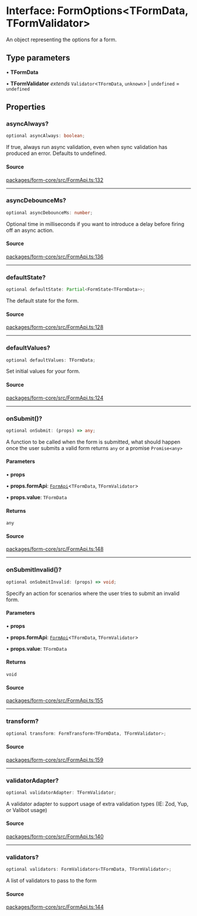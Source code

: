 # Interface: FormOptions\<TFormData, TFormValidator\>

An object representing the options for a form.

## Type parameters

• **TFormData**

• **TFormValidator** *extends* `Validator`\<`TFormData`, `unknown`\> \| `undefined` = `undefined`

## Properties

### asyncAlways?

```ts
optional asyncAlways: boolean;
```

If true, always run async validation, even when sync validation has produced an error. Defaults to undefined.

#### Source

[packages/form-core/src/FormApi.ts:132](https://github.com/TanStack/form/blob/5aaf73c63cd794485f5bed1e917a8daa05a297dc/packages/form-core/src/FormApi.ts#L132)

***

### asyncDebounceMs?

```ts
optional asyncDebounceMs: number;
```

Optional time in milliseconds if you want to introduce a delay before firing off an async action.

#### Source

[packages/form-core/src/FormApi.ts:136](https://github.com/TanStack/form/blob/5aaf73c63cd794485f5bed1e917a8daa05a297dc/packages/form-core/src/FormApi.ts#L136)

***

### defaultState?

```ts
optional defaultState: Partial<FormState<TFormData>>;
```

The default state for the form.

#### Source

[packages/form-core/src/FormApi.ts:128](https://github.com/TanStack/form/blob/5aaf73c63cd794485f5bed1e917a8daa05a297dc/packages/form-core/src/FormApi.ts#L128)

***

### defaultValues?

```ts
optional defaultValues: TFormData;
```

Set initial values for your form.

#### Source

[packages/form-core/src/FormApi.ts:124](https://github.com/TanStack/form/blob/5aaf73c63cd794485f5bed1e917a8daa05a297dc/packages/form-core/src/FormApi.ts#L124)

***

### onSubmit()?

```ts
optional onSubmit: (props) => any;
```

A function to be called when the form is submitted, what should happen once the user submits a valid form returns `any` or a promise `Promise<any>`

#### Parameters

• **props**

• **props.formApi**: [`FormApi`](Class.FormApi.md)\<`TFormData`, `TFormValidator`\>

• **props.value**: `TFormData`

#### Returns

`any`

#### Source

[packages/form-core/src/FormApi.ts:148](https://github.com/TanStack/form/blob/5aaf73c63cd794485f5bed1e917a8daa05a297dc/packages/form-core/src/FormApi.ts#L148)

***

### onSubmitInvalid()?

```ts
optional onSubmitInvalid: (props) => void;
```

Specify an action for scenarios where the user tries to submit an invalid form.

#### Parameters

• **props**

• **props.formApi**: [`FormApi`](Class.FormApi.md)\<`TFormData`, `TFormValidator`\>

• **props.value**: `TFormData`

#### Returns

`void`

#### Source

[packages/form-core/src/FormApi.ts:155](https://github.com/TanStack/form/blob/5aaf73c63cd794485f5bed1e917a8daa05a297dc/packages/form-core/src/FormApi.ts#L155)

***

### transform?

```ts
optional transform: FormTransform<TFormData, TFormValidator>;
```

#### Source

[packages/form-core/src/FormApi.ts:159](https://github.com/TanStack/form/blob/5aaf73c63cd794485f5bed1e917a8daa05a297dc/packages/form-core/src/FormApi.ts#L159)

***

### validatorAdapter?

```ts
optional validatorAdapter: TFormValidator;
```

A validator adapter to support usage of extra validation types (IE: Zod, Yup, or Valibot usage)

#### Source

[packages/form-core/src/FormApi.ts:140](https://github.com/TanStack/form/blob/5aaf73c63cd794485f5bed1e917a8daa05a297dc/packages/form-core/src/FormApi.ts#L140)

***

### validators?

```ts
optional validators: FormValidators<TFormData, TFormValidator>;
```

A list of validators to pass to the form

#### Source

[packages/form-core/src/FormApi.ts:144](https://github.com/TanStack/form/blob/5aaf73c63cd794485f5bed1e917a8daa05a297dc/packages/form-core/src/FormApi.ts#L144)
